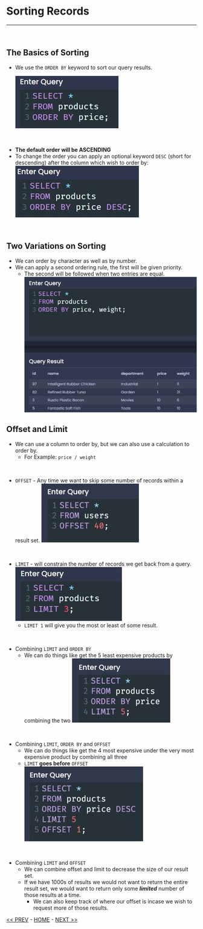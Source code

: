 # Sorting Records

<hr>
<br>

## The Basics of Sorting

- We use the `ORDER BY` keyword to sort our query results.

  ![order by](../resources/order_by.JPG)
<br>

- **The default order will be ASCENDING**
- To change the order you can apply an optional keyword `DESC` (short for descending) after the column which wish to order by:
![desc](../resources/desc.JPG)
<br>

## Two Variations on Sorting 

- We can order by character as well as by number.
- We can apply a second ordering rule, the first will be given priority.
  - The second will be followed when two entries are equal.
  ![multiple orders](../resources/multi_order_by.JPG)

## Offset and Limit

- We can use a column to order by, but we can also use a calculation to order by.
  - For Example: `price / weight`
<br>

- `OFFSET` - Any time we want to skip some number of records within a result set.
  ![offset](../resources/Offset.JPG)
<br>

- `LIMIT` - will constrain the number of records we get back from a query.
  ![limit](../resources/limit.JPG)
  - `LIMIT 1` will give you the most or least of some result.
<br>

- Combining `LIMIT` and `ORDER BY`
  - We can do things like get the 5 least expensive products by combining the two
  ![limit order](../resources/limit_order.JPG)
<br>

- Combining `LIMIT`, `ORDER BY` and `OFFSET`
  - We can do things like get the 4 most expensive under the very most expensive product by combining all three
  - `LIMIT` **goes before** `OFFSET`
  ![limit order offset](../resources/limit_order_offset.JPG)

<br>

- Combining `LIMIT` and `OFFSET`
  - We can combine offset and limit to decrease the size of our result set.
  - If we have 1000s of results we would not want to return the entire result set, we would want to return only some ***limited*** number of those results at a time.
    - We can also keep track of where our offset is incase we wish to request more of those results.

[<< PREV](../6_Working_with_Large_Datasets/index.md) - [HOME](../Frontpage/index.md) - [NEXT >>](../8_Unions_and_Intersections/index.md)